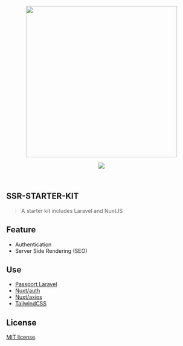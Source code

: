 <p align="center"><a href="https://laravel.com" target="_blank"><img src="https://raw.githubusercontent.com/laravel/art/master/logo-lockup/5%20SVG/2%20CMYK/1%20Full%20Color/laravel-logolockup-cmyk-red.svg" width="400"></a></p>


<p align="center"><img align="center" src="https://github.com/nuxt/nuxt.js/blob/dev/.github/logo.svg"/></p><br/>

## SSR-STARTER-KIT

> A starter kit includes Laravel and NuxtJS

## Feature

- Authentication
- Server Side Rendering (SEO)

## Use
- <a href="https://github.com/laravel/passport">Passport Laravel</a>
- <a href="https://github.com/nuxt-community/auth-module">Nuxt/auth</a>
- <a href="https://github.com/nuxt-community/axios-module">Nuxt/axios</a>
- <a href="https://github.com/tailwindlabs/tailwindcss">TailwindCSS</a>

## License

[MIT license](https://opensource.org/licenses/MIT).
